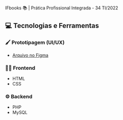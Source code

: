 IFbooks 📚 | Prática Profissional Integrada - 34 TI/2022

## 💻 Tecnologias e Ferramentas

### 🖌️ Prototipagem (UI/UX)
* [Arquivo no Figma](https://www.figma.com/file/p8cO6jjmwaZXJfUELoDNV7/ppi)

### 🤌🏽 Frontend
* HTML
* CSS

### ⚙️ Backend
* PHP
* MySQL
